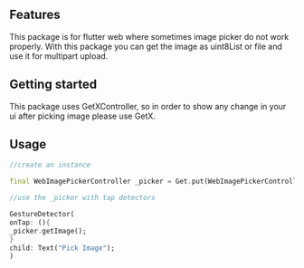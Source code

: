 <!-- 
This README describes the package. If you publish this package to pub.dev,
this README's contents appear on the landing page for your package.

For information about how to write a good package README, see the guide for
[writing package pages](https://dart.dev/guides/libraries/writing-package-pages). 

For general information about developing packages, see the Dart guide for
[creating packages](https://dart.dev/guides/libraries/create-library-packages)
and the Flutter guide for
[developing packages and plugins](https://flutter.dev/developing-packages). 
-->



## Features

This package is for flutter web where sometimes image picker do not work properly. With this package you can get
the image as uint8List or file and use it for multipart upload.

## Getting started

This package uses GetXController, so in order to show any change in your ui after picking image
please use GetX.

## Usage


```dart
//create an instance

final WebImagePickerController _picker = Get.put(WebImagePickerController());

//use the _picker with tap detectors

GestureDetector(
onTap: (){
_picker.getImage();
}
child: Text("Pick Image");
)
```


